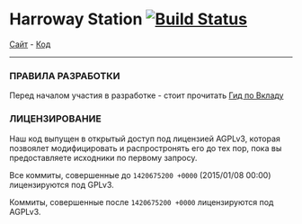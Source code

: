 # Harroway Station [![Build Status](https://travis-ci.org/Harroway/SS13.svg?branch=master)](https://travis-ci.org/Harroway/SS13)

[Сайт](http://ss.harroway.ru) - [Код](http://github.com/Harroway/SS13)

---
### ПРАВИЛА РАЗРАБОТКИ
Перед началом участия в разработке - стоит прочитать [Гид по Вкладу](https://github.com/Harroway/SS13/blob/master/.github/CONTRIBUTING.md)

### ЛИЦЕНЗИРОВАНИЕ
Наш код выпущен в открытый доступ под лицензией AGPLv3, которая позвоялет модифицировать и распростронять его до тех пор, пока вы предоставляете исходники по первому запросу.

Все коммиты, совершенные до `1420675200 +0000` (2015/01/08 00:00) лицензируются под GPLv3.

Коммиты, совершенные после `1420675200 +0000` лицензируются под AGPLv3.